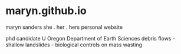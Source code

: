 # maryn.github.io
maryn sanders 
she . her . hers
personal website

phd candidate U Oregon
Department of Earth Sciences
debris flows - shallow landslides -  biological controls on mass wasting
